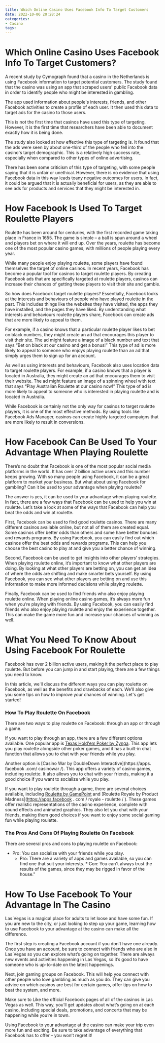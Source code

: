 ```yaml
---
title: Which Online Casino Uses Facebook Info To Target Customers
date: 2022-10-06 20:28:24
categories:
- Casino
tags:
---
```



#  Which Online Casino Uses Facebook Info To Target Customers?

A recent study by Cymograph found that a casino in the Netherlands is using Facebook information to target potential customers. The study found that the casino was using an app that scraped users' public Facebook data in order to identify people who might be interested in gambling.

The app used information about people's interests, friends, and other Facebook activities to create a profile of each user. It then used this data to target ads for the casino to those users.

This is not the first time that casinos have used this type of targeting. However, it is the first time that researchers have been able to document exactly how it is being done.

The study also looked at how effective this type of targeting is. It found that the ads were seen by about one-third of the people who fell into the casino's target demographic. This is a relatively high success rate, especially when compared to other types of online advertising.

There has been some criticism of this type of targeting, with some people saying that it is unfair or unethical. However, there is no evidence that using Facebook data in this way leads toany negative outcomes for users. In fact, it could be argued that it is actually beneficial for users, as they are able to see ads for products and services that they might be interested in.

#  How Facebook Is Used To Target Roulette Players

Roulette has been around for centuries, with the first recorded game taking place in France in 1655. The game is simple – a ball is spun around a wheel and players bet on where it will end up. Over the years, roulette has become one of the most popular casino games, with millions of people playing every year.

While many people enjoy playing roulette, some players have found themselves the target of online casinos. In recent years, Facebook has become a popular tool for casinos to target roulette players. By creating Facebook ads that are specifically targeted at roulette players, casinos can increase their chances of getting these players to visit their site and gamble.

So how does Facebook target roulette players? Essentially, Facebook looks at the interests and behaviours of people who have played roulette in the past. This includes things like the websites they have visited, the apps they have installed, and the pages they have liked. By understanding what interests and behaviours roulette players share, Facebook can create ads that are more likely to appeal to them.

For example, if a casino knows that a particular roulette player likes to bet on black numbers, they might create an ad that encourages this player to visit their site. The ad might feature a image of a black number and text that says “Bet on black at our casino and get a bonus!” This type of ad is more likely to appeal to someone who enjoys playing roulette than an ad that simply urges them to sign up for an account.

As well as using interests and behaviours, Facebook also uses location data to target roulette players. For example, if a casino knows that a player is located in Australia, they might create an ad that encourages them to visit their website. The ad might feature an image of a spinning wheel with text that says “Play Australian Roulette at our casino now!” This type of ad is more likely to appeal to someone who is interested in playing roulette and is located in Australia.

While Facebook is certainly not the only way for casinos to target roulette players, it is one of the most effective methods. By using tools like Facebook Ads Manager, casinos can create highly targeted campaigns that are more likely to result in conversions.

#  How Facebook Can Be Used To Your Advantage When Playing Roulette

There’s no doubt that Facebook is one of the most popular social media platforms in the world. It has over 2 billion active users and this number keeps growing. With so many people using Facebook, it can be a great platform to market your business. But what about using Facebook for gambling? Can it be used to your advantage when playing roulette?

The answer is yes, it can be used to your advantage when playing roulette. In fact, there are a few ways that Facebook can be used to help you win at roulette. Let’s take a look at some of the ways that Facebook can help you beat the odds and win at roulette.

First, Facebook can be used to find good roulette casinos. There are many different casinos available online, but not all of them are created equal. Some casinos offer better odds than others and some have better bonuses and rewards programs. By using Facebook, you can easily find out which casinos offer the best odds and rewards programs. This can help you choose the best casino to play at and give you a better chance of winning.

Second, Facebook can be used to get insights into other players’ strategies. When playing roulette online, it’s important to know what other players are doing. By looking at what other players are betting on, you can get an idea of where the odds are shifting and make smarter bets yourself. By using Facebook, you can see what other players are betting on and use this information to make more informed decisions while playing roulette.

Finally, Facebook can be used to find friends who also enjoy playing roulette online. When playing online casino games, it’s always more fun when you’re playing with friends. By using Facebook, you can easily find friends who also enjoy playing roulette and enjoy the experience together. This can make the game more fun and increase your chances of winning as well.

#  What You Need To Know About Using Facebook For Roulette

Facebook has over 2 billion active users, making it the perfect place to play roulette. But before you can jump in and start playing, there are a few things you need to know.

In this article, we'll discuss the different ways you can play roulette on Facebook, as well as the benefits and drawbacks of each. We'll also give you some tips on how to improve your chances of winning. Let's get started!

### How To Play Roulette On Facebook

There are two ways to play roulette on Facebook: through an app or through a game.

If you want to play through an app, there are a few different options available. One popular app is [Texas Hold'em Poker by Zynga](https://www.zynga.com/games/texas-holdem-poker). This app lets you play roulette alongside other poker games, and it has a built-in chat function that allows you to chat with your friends while you play.

Another option is [Casino War by DoubleDown Interactive](https://apps. facebook .com/ casinowar /). This app offers a variety of casino games, including roulette. It also allows you to chat with your friends, making it a good choice if you want to socialize while you play.

If you want to play roulette through a game, there are several choices available, including [Roulette by GamePoint](https://apps.facebook.com/roulettepoint/) and [Roulette Royale by Product Madness](https://apps.facebook . com / royale - roulette / ). These games offer realistic representations of the casino experience, complete with sound effects and animated graphics. They also let you chat with your friends, making them good choices if you want to enjoy some social gaming fun while playing roulette.

### The Pros And Cons Of Playing Roulette On Facebook

There are several pros and cons to playing roulette on Facebook:

* Pro: You can socialize with your friends while you play.
  * Pro: There are a variety of apps and games available, so you can find one that suit your interests.   * Con: You can't always trust the results of the games, since they may be rigged in favor of the house."

#  How To Use Facebook To Your Advantage In The Casino

Las Vegas is a magical place for adults to let loose and have some fun. If you are new to the city, or just looking to step up your game, learning how to use Facebook to your advantage at the casino can make all the difference.

The first step is creating a Facebook account if you don’t have one already. Once you have an account, be sure to connect with friends who are also in Las Vegas so you can explore what’s going on together. There are always new events and activities happening in Las Vegas, so it’s good to have someone who is up-to-date on the latest happenings.

Next, join gaming groups on Facebook. This will help you connect with other people who love gambling as much as you do. They can give you advice on which casinos are best for certain games, offer tips on how to beat the system, and more.

Make sure to Like the official Facebook pages of all of the casinos in Las Vegas as well. This way, you’ll get updates about what’s going on at each casino, including special deals, promotions, and concerts that may be happening while you’re in town.

Using Facebook to your advantage at the casino can make your trip even more fun and exciting. Be sure to take advantage of everything that Facebook has to offer – you won’t regret it!